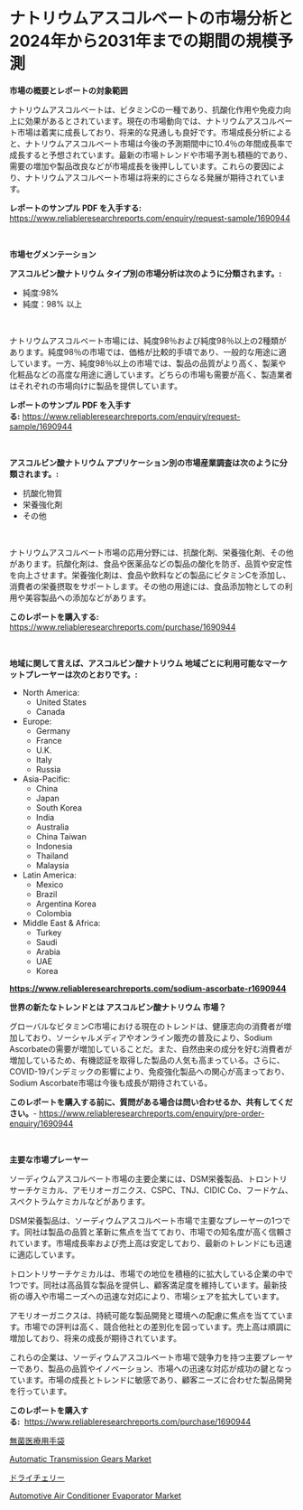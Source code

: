 <p><h1>ナトリウムアスコルベートの市場分析と2024年から2031年までの期間の規模予測</h1></p><p><strong>市場の概要とレポートの対象範囲</strong></p>
<p><p>ナトリウムアスコルベートは、ビタミンCの一種であり、抗酸化作用や免疫力向上に効果があるとされています。現在の市場動向では、ナトリウムアスコルベート市場は着実に成長しており、将来的な見通しも良好です。市場成長分析によると、ナトリウムアスコルベート市場は今後の予測期間中に10.4％の年間成長率で成長すると予想されています。最新の市場トレンドや市場予測も積極的であり、需要の増加や製品改良などが市場成長を後押ししています。これらの要因により、ナトリウムアスコルベート市場は将来的にさらなる発展が期待されています。</p></p>
<p><strong>レポートのサンプル PDF を入手する:</strong> <a href="https://www.reliableresearchreports.com/enquiry/request-sample/1690944">https://www.reliableresearchreports.com/enquiry/request-sample/1690944</a></p>
<p>&nbsp;</p>
<p><strong>市場セグメンテーション</strong></p>
<p><strong>アスコルビン酸ナトリウム タイプ別の市場分析は次のように分類されます。:</strong></p>
<p><ul><li>純度:98%</li><li>純度：98% 以上</li></ul></p>
<p>&nbsp;</p>
<p><p>ナトリウムアスコルベート市場には、純度98％および純度98％以上の2種類があります。純度98％の市場では、価格が比較的手頃であり、一般的な用途に適しています。一方、純度98％以上の市場では、製品の品質がより高く、製薬や化粧品などの高度な用途に適しています。どちらの市場も需要が高く、製造業者はそれぞれの市場向けに製品を提供しています。</p></p>
<p><strong>レポートのサンプル PDF を入手する:</strong>&nbsp;<a href="https://www.reliableresearchreports.com/enquiry/request-sample/1690944">https://www.reliableresearchreports.com/enquiry/request-sample/1690944</a></p>
<p>&nbsp;</p>
<p><strong> アスコルビン酸ナトリウム アプリケーション別の市場産業調査は次のように分類されます。:</strong></p>
<p><ul><li>抗酸化物質</li><li>栄養強化剤</li><li>その他</li></ul></p>
<p>&nbsp;</p>
<p><p>ナトリウムアスコルベート市場の応用分野には、抗酸化剤、栄養強化剤、その他があります。抗酸化剤は、食品や医薬品などの製品の酸化を防ぎ、品質や安定性を向上させます。栄養強化剤は、食品や飲料などの製品にビタミンCを添加し、消費者の栄養摂取をサポートします。その他の用途には、食品添加物としての利用や美容製品への添加などがあります。</p></p>
<p><strong>このレポートを購入する:</strong>&nbsp; <a href="https://www.reliableresearchreports.com/purchase/1690944">https://www.reliableresearchreports.com/purchase/1690944</a></p>
<p>&nbsp;</p>
<p><strong>地域に関して言えば、アスコルビン酸ナトリウム 地域ごとに利用可能なマーケットプレーヤーは次のとおりです。:</strong></p>
<p><ul>
    <li>
        North America:
        <ul>
            <li>United States</li>
            <li>Canada</li>
        </ul>
    </li>
    <li>
        Europe:
        <ul>
            <li>Germany</li>
            <li>France</li>
            <li>U.K.</li>
            <li>Italy</li>
            <li>Russia</li>
        </ul>
    </li>
    <li>
        Asia-Pacific:
        <ul>
            <li>China</li>
            <li>Japan</li>
            <li>South Korea</li>
            <li>India</li>
            <li>Australia</li>
            <li>China Taiwan</li>
            <li>Indonesia</li>
            <li>Thailand</li>
            <li>Malaysia</li>
        </ul>
    </li>
    <li>
        Latin America:
        <ul>
            <li>Mexico</li>
            <li>Brazil</li>
            <li>Argentina Korea</li>
            <li>Colombia</li>
        </ul>
    </li>
    <li>
        Middle East & Africa:
        <ul>
            <li>Turkey</li>
            <li>Saudi</li>
            <li>Arabia</li>
            <li>UAE</li>
            <li>Korea</li>
        </ul>
    </li>
    </ul></p>
<p><strong><a href="https://www.reliableresearchreports.com/sodium-ascorbate-r1690944">https://www.reliableresearchreports.com/sodium-ascorbate-r1690944</a></strong>&nbsp;</p>
<p><strong>世界の新たなトレンドとは アスコルビン酸ナトリウム 市場？</strong></p>
<p><p>グローバルなビタミンC市場における現在のトレンドは、健康志向の消費者が増加しており、ソーシャルメディアやオンライン販売の普及により、Sodium Ascorbateの需要が増加していることだ。また、自然由来の成分を好む消費者が増加しているため、有機認証を取得した製品の人気も高まっている。さらに、COVID-19パンデミックの影響により、免疫強化製品への関心が高まっており、Sodium Ascorbate市場は今後も成長が期待されている。</p></p>
<p><strong>このレポートを購入する前に、質問がある場合は問い合わせるか、共有してください。</strong>- <a href="https://www.reliableresearchreports.com/enquiry/pre-order-enquiry/1690944">https://www.reliableresearchreports.com/enquiry/pre-order-enquiry/1690944</a></p>
<p>&nbsp;</p>
<p><strong>主要な市場プレーヤー</strong></p>
<p><p>ソーディウムアスコルベート市場の主要企業には、DSM栄養製品、トロントリサーチケミカル、アモリオーガニクス、CSPC、TNJ、CIDIC Co、フードケム、スペクトラムケミカルなどがあります。</p><p>DSM栄養製品は、ソーディウムアスコルベート市場で主要なプレーヤーの1つです。同社は製品の品質と革新に焦点を当てており、市場での知名度が高く信頼されています。市場成長率および売上高は安定しており、最新のトレンドにも迅速に適応しています。</p><p>トロントリサーチケミカルは、市場での地位を積極的に拡大している企業の中で1つです。同社は高品質な製品を提供し、顧客満足度を維持しています。最新技術の導入や市場ニーズへの迅速な対応により、市場シェアを拡大しています。</p><p>アモリオーガニクスは、持続可能な製品開発と環境への配慮に焦点を当てています。市場での評判は高く、競合他社との差別化を図っています。売上高は順調に増加しており、将来の成長が期待されています。</p><p>これらの企業は、ソーディウムアスコルベート市場で競争力を持つ主要プレーヤーであり、製品の品質やイノベーション、市場への迅速な対応が成功の鍵となっています。市場の成長とトレンドに敏感であり、顧客ニーズに合わせた製品開発を行っています。</p></p>
<p><strong>このレポートを購入する:</strong>&nbsp;&nbsp;<a href="https://www.reliableresearchreports.com/purchase/1690944">https://www.reliableresearchreports.com/purchase/1690944</a></p>
<p><p><a href="https://medium.com/@jackpeters644/%E3%82%B9%E3%83%86%E3%83%A9%E3%82%A4%E3%83%AB%E5%8C%BB%E7%99%82%E7%94%A8%E6%89%8B%E8%A2%8B%E5%B8%82%E5%A0%B4%E3%83%AC%E3%83%9D%E3%83%BC%E3%83%88%E3%81%AF-%E3%81%93%E3%81%AE%E5%B8%82%E5%A0%B4%E3%81%AE%E6%9C%80%E6%96%B0%E3%81%AE%E3%83%88%E3%83%AC%E3%83%B3%E3%83%89%E3%81%A8%E6%88%90%E9%95%B7%E6%A9%9F%E4%BC%9A%E3%82%92%E6%98%8E%E3%82%89%E3%81%8B%E3%81%AB%E3%81%97%E3%81%A6%E3%81%84%E3%81%BE%E3%81%99-ccc7aae03807">無菌医療用手袋</a></p><p><a href="https://www.linkedin.com/pulse/global-automatic-transmission-gears-market-types-applications-wsmge?trackingId=1gJLY5IvpmmuKB%2FBHZilfA%3D%3D">Automatic Transmission Gears Market</a></p><p><a href="https://medium.com/@jackpeters644/%E3%83%89%E3%83%A9%E3%82%A4%E3%83%81%E3%82%A7%E3%83%AA%E3%83%BC%E5%B8%82%E5%A0%B4-2031%E5%B9%B4%E3%81%BE%E3%81%A7%E3%81%AE%E6%88%90%E5%8A%9F%E3%81%99%E3%82%8B%E3%83%93%E3%82%B8%E3%83%8D%E3%82%B9%E6%88%A6%E7%95%A5%E3%81%AE%E9%8D%B5-bfe6ead40b2c">ドライチェリー</a></p><p><a href="https://www.linkedin.com/pulse/automotive-air-conditioner-evaporator-market-size-2024-oj7ge?trackingId=SVjIRD9%2BWhVRsIfw%2Bn9Q8w%3D%3D">Automotive Air Conditioner Evaporator Market</a></p></p>